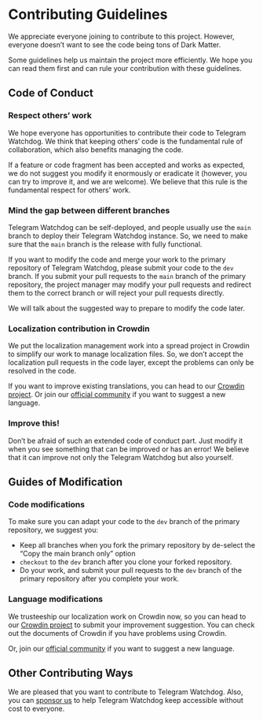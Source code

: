 # Contributing Guidelines

We appreciate everyone joining to contribute to this project. However, everyone doesn’t want to see the code being tons of Dark Matter.

Some guidelines help us maintain the project more efficiently. We hope you can read them first and can rule your contribution with these guidelines.

## Code of Conduct
### Respect others’ work
We hope everyone has opportunities to contribute their code to Telegram Watchdog. We think that keeping others’ code is the fundamental rule of collaboration, which also benefits managing the code.

If a feature or code fragment has been accepted and works as expected, we do not suggest you modify it enormously or eradicate it (however, you can try to improve it, and we are welcome). We believe that this rule is the fundamental respect for others’ work.

### Mind the gap between different branches
Telegram Watchdog can be self-deployed, and people usually use the `main` branch to deploy their Telegram Watchdog instance. So, we need to make sure that the `main` branch is the release with fully functional.

If you want to modify the code and merge your work to the primary repository of Telegram Watchdog, please submit your code to the `dev` branch. If you submit your pull requests to the `main` branch of the primary repository, the project manager may modify your pull requests and redirect them to the correct branch or will reject your pull requests directly.

We will talk about the suggested way to prepare to modify the code later.

### Localization contribution in Crowdin
We put the localization management work into a spread project in Crowdin to simplify our work to manage localization files. So, we don’t accept the localization pull requests in the code layer, except the problems can only be resolved in the code.

If you want to improve existing translations, you can head to our [Crowdin project](https://crowdin.com/project/telegram-watchdog). Or join our [official community](https://t.me/tgwatchdog_chat) if you want to suggest a new language.

### Improve this!
Don’t be afraid of such an extended code of conduct part. Just modify it when you see something that can be improved or has an error! We believe that it can improve not only the Telegram Watchdog but also yourself.

## Guides of Modification
### Code modifications
To make sure you can adapt your code to the `dev` branch of the primary repository, we suggest you:

- Keep all branches when you fork the primary repository by de-select the “Copy the main branch only” option
- `checkout` to the `dev` branch after you clone your forked repository.
- Do your work, and submit your pull requests to the `dev` branch of the primary repository after you complete your work.

### Language modifications
We trusteeship our localization work on Crowdin now, so you can head to our [Crowdin project](https://crowdin.com/project/telegram-watchdog) to submit your improvement suggestion. You can check out the documents of Crowdin if you have problems using Crowdin.

Or, join our [official community](https://t.me/tgwatchdog_chat) if you want to suggest a new language.

## Other Contributing Ways
We are pleased that you want to contribute to Telegram Watchdog. Also, you can [sponsor us](https://github.com/sponsors/Astrian) to help Telegram Watchdog keep accessible without cost to everyone.